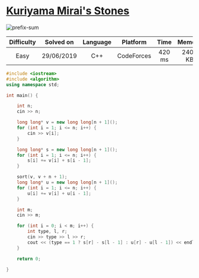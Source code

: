 # [Kuriyama Mirai's Stones](https://codeforces.com/contest/433/problem/B)

![prefix-sum](https://img.shields.io/badge/Prefix%20Sum-blue.svg?style=flat-square)

| Difficulty | Solved on  | Language   | Platform   | Time       | Memory     |
| :--------: | :--------: | :--------: | :--------: | :--------: | :--------: |
| Easy       | 29/06/2019 | C++        | CodeForces | 420 ms     | 2400 KB    |

```c++
#include <iostream>
#include <algorithm>
using namespace std;

int main() {

    int n;
    cin >> n;

    long long* v = new long long[n + 1]();
    for (int i = 1; i <= n; i++) {
        cin >> v[i];
    }

    long long* s = new long long[n + 1]();
    for (int i = 1; i <= n; i++) {
        s[i] += v[i] + s[i - 1];
    }

    sort(v, v + n + 1);
    long long* u = new long long[n + 1]();
    for (int i = 1; i <= n; i++) {
        u[i] += v[i] + u[i - 1];
    }

    int m;
    cin >> m;

    for (int i = 0; i < m; i++) {
        int type, l, r;
        cin >> type >> l >> r;
        cout << (type == 1 ? s[r] - s[l - 1] : u[r] - u[l - 1]) << endl;
    }

    return 0;

}
```
